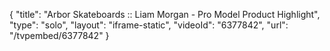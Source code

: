 {
    "title": "Arbor Skateboards :: Liam Morgan - Pro Model Product Highlight",
    "type": "solo",
    "layout": "iframe-static",
    "videoId": "6377842",
    "url": "\/tvpembed\/6377842"
}
